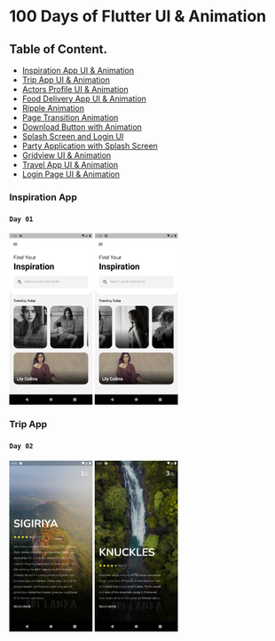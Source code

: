 # 100 Days of Flutter UI & Animation

## Table of Content.

 - [Inspiration App UI & Animation](#inspiration-app)
 - [Trip App UI & Animation](#trip-app)
 - [Actors Profile UI & Animation](#day-3-flutter)
 - [Food Delivery App UI & Animation](#day-4-flutter)
 - [Ripple Animation](#day-5-flutter)
 - [Page Transition Animation](#day-6-flutter)
 - [Download Button with Animation](#day-7-flutter)
 - [Splash Screen and Login UI](#day-8-flutter)
 - [Party Application with Splash Screen](#day-9-flutter)
 - [Gridview UI & Animation](#day-10-flutter)
 - [Travel App UI & Animation](#day-11-flutter)
 - [Login Page UI & Animation](#day-12-flutter)
 
### Inspiration App

#### `Day 01`

<div align="start">
  <img src="flutter_inspiration_app/screenshots/one.png" alt="first" width="150"/>
  <img src="flutter_inspiration_app/screenshots/two.png" alt="two" width="150"/>
</div>

### Trip App

#### `Day 02`

<div align="start">
  <img src="flutter_trip_app/screenshots/one.png" alt="first" width="150"/>
  <img src="flutter_trip_app/screenshots/two.png" alt="two" width="150"/>
</div>